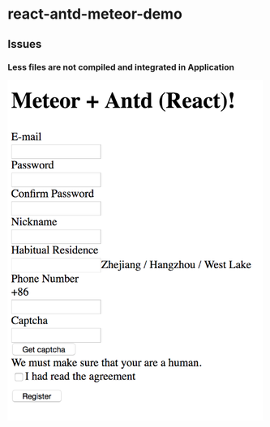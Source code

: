 # react-antd-meteor-demo

## Issues

### Less files are not compiled and integrated in Application
![Form without less/css](https://github.com/enzolutions/react-antd-meteor-demo/blob/master/images/meteor-antd.png "Form without less/css")
